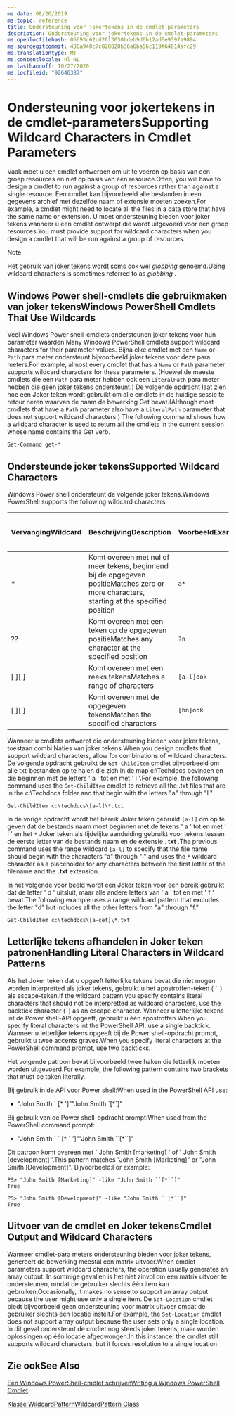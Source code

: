 ```yaml
---
ms.date: 08/26/2019
ms.topic: reference
title: Ondersteuning voor jokertekens in de cmdlet-parameters
description: Ondersteuning voor jokertekens in de cmdlet-parameters
ms.openlocfilehash: 06693c62cd2613050bdeb9d6b12ad6e9597a9894
ms.sourcegitcommit: 488a940c7c828820b36a6ba56c119f64614afc29
ms.translationtype: MT
ms.contentlocale: nl-NL
ms.lasthandoff: 10/27/2020
ms.locfileid: "92646387"
---
```

# <a name="supporting-wildcard-characters-in-cmdlet-parameters"></a><span data-ttu-id="d8236-103">Ondersteuning voor jokertekens in de cmdlet-parameters</span><span class="sxs-lookup"><span data-stu-id="d8236-103">Supporting Wildcard Characters in Cmdlet Parameters</span></span>

<span data-ttu-id="d8236-104">Vaak moet u een cmdlet ontwerpen om uit te voeren op basis van een groep resources en niet op basis van één resource.</span><span class="sxs-lookup"><span data-stu-id="d8236-104">Often, you will have to design a cmdlet to run against a group of resources rather than against a single resource.</span></span> <span data-ttu-id="d8236-105">Een cmdlet kan bijvoorbeeld alle bestanden in een gegevens archief met dezelfde naam of extensie moeten zoeken.</span><span class="sxs-lookup"><span data-stu-id="d8236-105">For example, a cmdlet might need to locate all the files in a data store that have the same name or extension.</span></span> <span data-ttu-id="d8236-106">U moet ondersteuning bieden voor joker tekens wanneer u een cmdlet ontwerpt die wordt uitgevoerd voor een groep resources.</span><span class="sxs-lookup"><span data-stu-id="d8236-106">You must provide support for wildcard characters when you design a cmdlet that will be run against a group of resources.</span></span>

> [!NOTE]
> <span data-ttu-id="d8236-107">Het gebruik van joker tekens wordt soms ook wel *globbing* genoemd.</span><span class="sxs-lookup"><span data-stu-id="d8236-107">Using wildcard characters is sometimes referred to as *globbing* .</span></span>

## <a name="windows-powershell-cmdlets-that-use-wildcards"></a><span data-ttu-id="d8236-108">Windows Power shell-cmdlets die gebruikmaken van joker tekens</span><span class="sxs-lookup"><span data-stu-id="d8236-108">Windows PowerShell Cmdlets That Use Wildcards</span></span>

 <span data-ttu-id="d8236-109">Veel Windows Power shell-cmdlets ondersteunen joker tekens voor hun parameter waarden.</span><span class="sxs-lookup"><span data-stu-id="d8236-109">Many Windows PowerShell cmdlets support wildcard characters for their parameter values.</span></span> <span data-ttu-id="d8236-110">Bijna elke cmdlet met een `Name` or- `Path` para meter ondersteunt bijvoorbeeld joker tekens voor deze para meters.</span><span class="sxs-lookup"><span data-stu-id="d8236-110">For example, almost every cmdlet that has a `Name` or `Path` parameter supports wildcard characters for these parameters.</span></span> <span data-ttu-id="d8236-111">(Hoewel de meeste cmdlets die een `Path` para meter hebben ook een `LiteralPath` para meter hebben die geen joker tekens ondersteunt.) De volgende opdracht laat zien hoe een Joker teken wordt gebruikt om alle cmdlets in de huidige sessie te retour neren waarvan de naam de bewerking Get bevat.</span><span class="sxs-lookup"><span data-stu-id="d8236-111">(Although most cmdlets that have a `Path` parameter also have a `LiteralPath` parameter that does not support wildcard characters.) The following command shows how a wildcard character is used to return all the cmdlets in the current session whose name contains the Get verb.</span></span>

 `Get-Command get-*`

## <a name="supported-wildcard-characters"></a><span data-ttu-id="d8236-112">Ondersteunde joker tekens</span><span class="sxs-lookup"><span data-stu-id="d8236-112">Supported Wildcard Characters</span></span>

<span data-ttu-id="d8236-113">Windows Power shell ondersteunt de volgende joker tekens.</span><span class="sxs-lookup"><span data-stu-id="d8236-113">Windows PowerShell supports the following wildcard characters.</span></span>

| <span data-ttu-id="d8236-114">Vervanging</span><span class="sxs-lookup"><span data-stu-id="d8236-114">Wildcard</span></span> |                             <span data-ttu-id="d8236-115">Beschrijving</span><span class="sxs-lookup"><span data-stu-id="d8236-115">Description</span></span>                             |  <span data-ttu-id="d8236-116">Voorbeeld</span><span class="sxs-lookup"><span data-stu-id="d8236-116">Example</span></span>   |     <span data-ttu-id="d8236-117">Komt overeen met</span><span class="sxs-lookup"><span data-stu-id="d8236-117">Matches</span></span>      | <span data-ttu-id="d8236-118">Komt niet overeen met</span><span class="sxs-lookup"><span data-stu-id="d8236-118">Does not match</span></span> |
| -------- | ------------------------------------------------------------------- | ---------- | ---------------- | -------------- |
| *        | <span data-ttu-id="d8236-119">Komt overeen met nul of meer tekens, beginnend bij de opgegeven positie</span><span class="sxs-lookup"><span data-stu-id="d8236-119">Matches zero or more characters, starting at the specified position</span></span> | `a*`       | <span data-ttu-id="d8236-120">A, AG, Apple</span><span class="sxs-lookup"><span data-stu-id="d8236-120">A, ag, Apple</span></span>     |                |
| <span data-ttu-id="d8236-121">?</span><span class="sxs-lookup"><span data-stu-id="d8236-121">?</span></span>        | <span data-ttu-id="d8236-122">Komt overeen met een teken op de opgegeven positie</span><span class="sxs-lookup"><span data-stu-id="d8236-122">Matches any character at the specified position</span></span>                     | `?n`       | <span data-ttu-id="d8236-123">Een, in, op</span><span class="sxs-lookup"><span data-stu-id="d8236-123">An, in, on</span></span>       | <span data-ttu-id="d8236-124">uitgevoerd</span><span class="sxs-lookup"><span data-stu-id="d8236-124">ran</span></span>            |
| <span data-ttu-id="d8236-125">[ ]</span><span class="sxs-lookup"><span data-stu-id="d8236-125">[ ]</span></span>      | <span data-ttu-id="d8236-126">Komt overeen met een reeks tekens</span><span class="sxs-lookup"><span data-stu-id="d8236-126">Matches a range of characters</span></span>                                       | `[a-l]ook` | <span data-ttu-id="d8236-127">Book, Cook, zoeken</span><span class="sxs-lookup"><span data-stu-id="d8236-127">book, cook, look</span></span> | <span data-ttu-id="d8236-128">Nook, geduurde</span><span class="sxs-lookup"><span data-stu-id="d8236-128">nook, took</span></span>     |
| <span data-ttu-id="d8236-129">[ ]</span><span class="sxs-lookup"><span data-stu-id="d8236-129">[ ]</span></span>      | <span data-ttu-id="d8236-130">Komt overeen met de opgegeven tekens</span><span class="sxs-lookup"><span data-stu-id="d8236-130">Matches the specified characters</span></span>                                    | `[bn]ook`  | <span data-ttu-id="d8236-131">Book, Nook</span><span class="sxs-lookup"><span data-stu-id="d8236-131">book, nook</span></span>       | <span data-ttu-id="d8236-132">Cook, zoeken</span><span class="sxs-lookup"><span data-stu-id="d8236-132">cook, look</span></span>     |

<span data-ttu-id="d8236-133">Wanneer u cmdlets ontwerpt die ondersteuning bieden voor joker tekens, toestaan combi Naties van joker tekens.</span><span class="sxs-lookup"><span data-stu-id="d8236-133">When you design cmdlets that support wildcard characters, allow for combinations of wildcard characters.</span></span> <span data-ttu-id="d8236-134">De volgende opdracht gebruikt de `Get-ChildItem` cmdlet bijvoorbeeld om alle txt-bestanden op te halen die zich in de map c:\Techdocs bevinden en die beginnen met de letters ' a ' tot en met ' l '.</span><span class="sxs-lookup"><span data-stu-id="d8236-134">For example, the following command uses the `Get-ChildItem` cmdlet to retrieve all the .txt files that are in the c:\Techdocs folder and that begin with the letters "a" through "l."</span></span>

`Get-ChildItem c:\techdocs\[a-l]\*.txt`

<span data-ttu-id="d8236-135">In de vorige opdracht wordt het bereik Joker teken gebruikt `[a-l]` om op te geven dat de bestands naam moet beginnen met de tekens ' a ' tot en met ' l ' en het `*` Joker teken als tijdelijke aanduiding gebruikt voor tekens tussen de eerste letter van de bestands naam en de extensie **. txt** .</span><span class="sxs-lookup"><span data-stu-id="d8236-135">The previous command uses the range wildcard `[a-l]` to specify that the file name should begin with the characters "a" through "l" and uses the `*` wildcard character as a placeholder for any characters between the first letter of the filename and the **.txt** extension.</span></span>

<span data-ttu-id="d8236-136">In het volgende voor beeld wordt een Joker teken voor een bereik gebruikt dat de letter ' d ' uitsluit, maar alle andere letters van ' a ' tot en met ' f ' bevat.</span><span class="sxs-lookup"><span data-stu-id="d8236-136">The following example uses a range wildcard pattern that excludes the letter "d" but includes all the other letters from "a" through "f."</span></span>

`Get-ChildItem c:\techdocs\[a-cef]\*.txt`

## <a name="handling-literal-characters-in-wildcard-patterns"></a><span data-ttu-id="d8236-137">Letterlijke tekens afhandelen in Joker teken patronen</span><span class="sxs-lookup"><span data-stu-id="d8236-137">Handling Literal Characters in Wildcard Patterns</span></span>

<span data-ttu-id="d8236-138">Als het Joker teken dat u opgeeft letterlijke tekens bevat die niet mogen worden interpretted als joker tekens, gebruikt u het apostroffen-teken ( `` ` `` ) als escape-teken.</span><span class="sxs-lookup"><span data-stu-id="d8236-138">If the wildcard pattern you specify contains literal characters that should not be interpretted as wildcard characters, use the backtick character (`` ` ``) as an escape character.</span></span> <span data-ttu-id="d8236-139">Wanneer u letterlijke tekens int de Power shell-API opgeeft, gebruikt u één apostroffen.</span><span class="sxs-lookup"><span data-stu-id="d8236-139">When you specify literal characters int the PowerShell API, use a single backtick.</span></span> <span data-ttu-id="d8236-140">Wanneer u letterlijke tekens opgeeft bij de Power shell-opdracht prompt, gebruikt u twee accents graves.</span><span class="sxs-lookup"><span data-stu-id="d8236-140">When you specify literal characters at the PowerShell command prompt, use two backticks.</span></span>

<span data-ttu-id="d8236-141">Het volgende patroon bevat bijvoorbeeld twee haken die letterlijk moeten worden uitgevoerd.</span><span class="sxs-lookup"><span data-stu-id="d8236-141">For example, the following pattern contains two brackets that must be taken literally.</span></span>

<span data-ttu-id="d8236-142">Bij gebruik in de API voor Power shell:</span><span class="sxs-lookup"><span data-stu-id="d8236-142">When used in the PowerShell API use:</span></span>

- <span data-ttu-id="d8236-143">"John Smith \` [\* ']"</span><span class="sxs-lookup"><span data-stu-id="d8236-143">"John Smith \`[\*\`]"</span></span>

<span data-ttu-id="d8236-144">Bij gebruik van de Power shell-opdracht prompt:</span><span class="sxs-lookup"><span data-stu-id="d8236-144">When used from the PowerShell command prompt:</span></span>

- <span data-ttu-id="d8236-145">"John Smith \` \` [\* \` ']"</span><span class="sxs-lookup"><span data-stu-id="d8236-145">"John Smith \`\`[\*\`\`]"</span></span>

<span data-ttu-id="d8236-146">Dit patroon komt overeen met ' John Smith [marketing] ' of ' John Smith [development] '.</span><span class="sxs-lookup"><span data-stu-id="d8236-146">This pattern matches "John Smith [Marketing]" or "John Smith [Development]".</span></span> <span data-ttu-id="d8236-147">Bijvoorbeeld:</span><span class="sxs-lookup"><span data-stu-id="d8236-147">For example:</span></span>

```
PS> "John Smith [Marketing]" -like "John Smith ``[*``]"
True

PS> "John Smith [Development]" -like "John Smith ``[*``]"
True
```

## <a name="cmdlet-output-and-wildcard-characters"></a><span data-ttu-id="d8236-148">Uitvoer van de cmdlet en Joker tekens</span><span class="sxs-lookup"><span data-stu-id="d8236-148">Cmdlet Output and Wildcard Characters</span></span>

<span data-ttu-id="d8236-149">Wanneer cmdlet-para meters ondersteuning bieden voor joker tekens, genereert de bewerking meestal een matrix uitvoer.</span><span class="sxs-lookup"><span data-stu-id="d8236-149">When cmdlet parameters support wildcard characters, the operation usually generates an array output.</span></span>
<span data-ttu-id="d8236-150">In sommige gevallen is het niet zinvol om een matrix uitvoer te ondersteunen, omdat de gebruiker slechts één item kan gebruiken.</span><span class="sxs-lookup"><span data-stu-id="d8236-150">Occasionally, it makes no sense to support an array output because the user might use only a single item.</span></span> <span data-ttu-id="d8236-151">De `Set-Location` cmdlet biedt bijvoorbeeld geen ondersteuning voor matrix uitvoer omdat de gebruiker slechts één locatie instelt.</span><span class="sxs-lookup"><span data-stu-id="d8236-151">For example, the `Set-Location` cmdlet does not support array output because the user sets only a single location.</span></span> <span data-ttu-id="d8236-152">In dit geval ondersteunt de cmdlet nog steeds joker tekens, maar worden oplossingen op één locatie afgedwongen.</span><span class="sxs-lookup"><span data-stu-id="d8236-152">In this instance, the cmdlet still supports wildcard characters, but it forces resolution to a single location.</span></span>

## <a name="see-also"></a><span data-ttu-id="d8236-153">Zie ook</span><span class="sxs-lookup"><span data-stu-id="d8236-153">See Also</span></span>

[<span data-ttu-id="d8236-154">Een Windows PowerShell-cmdlet schrijven</span><span class="sxs-lookup"><span data-stu-id="d8236-154">Writing a Windows PowerShell Cmdlet</span></span>](./writing-a-windows-powershell-cmdlet.md)

[<span data-ttu-id="d8236-155">Klasse WildcardPattern</span><span class="sxs-lookup"><span data-stu-id="d8236-155">WildcardPattern Class</span></span>](/dotnet/api/system.management.automation.wildcardpattern)
